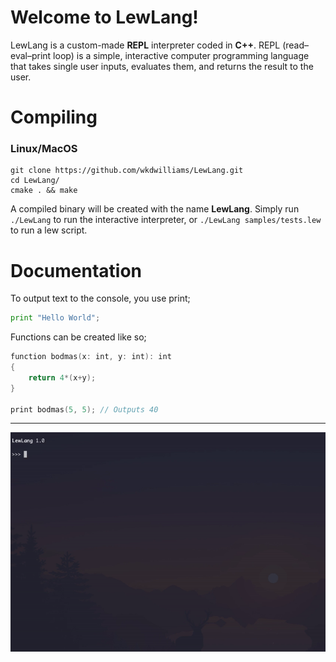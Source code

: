 # Welcome to LewLang!

LewLang is a custom-made **REPL** interpreter coded in **C++**. REPL (read–eval–print loop) is a simple, interactive computer programming language that takes single user inputs, evaluates them, and returns the result to the user.

# Compiling

### Linux/MacOS

    git clone https://github.com/wkdwilliams/LewLang.git
    cd LewLang/
    cmake . && make

A compiled binary will be created with the name **LewLang**. Simply run `./LewLang` to run the interactive interpreter, or `./LewLang samples/tests.lew` to run a lew script.

# Documentation

To output text to the console, you use print;
```python
print "Hello World";
```

Functions can be created like so;
```swift
function bodmas(x: int, y: int): int
{
    return 4*(x+y);
}

print bodmas(5, 5); // Outputs 40
```

<hr />
<p align="center">
  <img src="https://github.com/wkdwilliams/LewLang/blob/master/lewlang.gif?raw=true">
</p>
